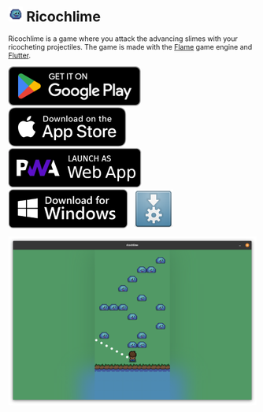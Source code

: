 # <img src="assets/icon/icon.png" width="30" height="30" alt="Logo"> Ricochlime

Ricochlime is a game where you attack the advancing slimes with your ricocheting projectiles. The game is made with the [Flame](https://flame-engine.org/) game engine and [Flutter](https://flutter.dev/).

[<img src='assets_raw/google-play-badge.png'
    alt='Get it on Google Play'
    height=80>][google_play]
&nbsp;
[<img src='assets_raw/app-store-badge.svg'
    alt='Get it on the App Store'
    height=80>][app_store]
&nbsp;
[<img src='assets_raw/pwa-badge.png'
    alt='Launch as web app'
    height=80>][web_app]
&nbsp;
[<img src="assets_raw/windows-badge.png"
    alt="Download for Windows"
    height=80>][download_windows]
&nbsp;
[<img src="assets_raw/appimage-logo.png"
    alt="Get it as an AppImage"
    height=80>][download_appimage]

<img src='metadata/en-US/images/tenInchScreenshots/game.png' alt='Game screen with a player at the bottom facing multiple slimes' />

[google_play]: https://play.google.com/store/apps/details?id=com.adilhanney.ricochlime
[app_store]: https://apps.apple.com/app/ricochlime/id6459539993
[web_app]: https://ricochlime.adil.hanney.org
[download_windows]: https://github.com/adil192/ricochlime/releases/download/v0.5.0/RicochlimeInstaller_v0.5.0.exe
[download_appimage]: https://github.com/adil192/ricochlime/releases/download/v0.5.0/Ricochlime-0.5.0-x86_64.AppImage

